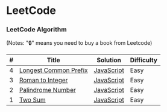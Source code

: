 # LeetCode

### LeetCode Algorithm

(Notes: "🔒" means you need to buy a book from Leetcode)

| #   | Title                                                                         | Solution                                                 | Difficulty |
| --- | ----------------------------------------------------------------------------- | -------------------------------------------------------- | ---------- |
| 4   | [Longest Common Prefix](https://leetcode.com/problems/longest-common-prefix/) | [JavaScript](./algorithms/easy/4.longestCommonPrefix.js) | Easy       |
| 3   | [Roman to Integer](https://leetcode.com/problems/roman-to-integer/)           | [JavaScript](./algorithms/easy/3.romanToInt.js)          | Easy       |
| 2   | [Palindrome Number](https://leetcode.com/problems/palindrome-number/)         | [JavaScript](./algorithms/easy/2.palindromeNumber.js)    | Easy       |
| 1   | [Two Sum](https://leetcode.com/problems/two-sum/)                             | [JavaScript](./algorithms/easy/1.twoSum.js)              | Easy       |
